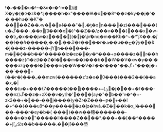 !�ޚ���u�!~�&ʋ�r�^m�}祲X�y�(�ל�z&�*.j����h�x"����Ѩ�x�֬�8^��z�ky��j�'��.��hu�!�K"�	����Z��ފw��ɚI���"�.�ƫ�xn����z)������(u�ڱ���-¸��xjȜ��i�x�)^��Z��/z��v�ޭ��}���x�w-��ږל�x���jw�z���[(�j�\jvޭ�nq�m��Kb�^~�ܶ*'jX��*.�ǰ��\��h�����,�*.�.��ڭ�r��޶��r�ܭ��u��ح�ȳy��&�j���z-�����-jYn������-m��ǭ��b��^�����iz�ez��֧v�^���+p����z�޶׫r��h����z{⮉�z{l��Z�ا���m��)���b��W��V�xw�y��i����azg���l����nq��W��V�z��r���^��ڲ+"���j�+��`���+(��r�)���_��mzw(������z'z�e�0���)���2��(��a�x,�|���(u�+���{7�����(��j����+~)ݶ�j���+�f���-��nz)ڱ��z�+zX��v�y۩�'���[ay�"�b��'v�^�+-zk2��+�׭��-��j����)y�Zr�Z���~ק�+��!�+^��(���u8^��y�����إ�ܦz�hvȧ.�Z���k�x,j������-���r�ey�b�{ ���(��w��穂�������-���v�b�"�����lI����Z����*.���+��[��^�����+j[ږ父ƨ��b�����.��j[���墊